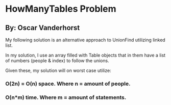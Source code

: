 # HowManyTables Problem
## By: Oscar Vanderhorst

My following solution is an alternative approach to UnionFind utilizing linked list.

In my solution, I use an array filled with Table objects that in them have a list of numbers (people & index) to follow the unions.

Given these, my solution will on worst case utilize:

### O(2n) = O(n) space. Where n = amount of people.
### O(n*m) time. Where m = amount of statements.